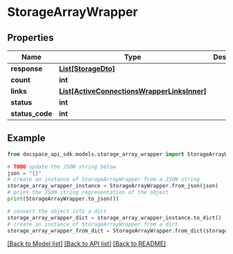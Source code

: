 # StorageArrayWrapper

## Properties

Name | Type | Description | Notes
------------ | ------------- | ------------- | -------------
**response** | [**List[StorageDto]**](StorageDto.md) |  | [optional] 
**count** | **int** |  | [optional] 
**links** | [**List[ActiveConnectionsWrapperLinksInner]**](ActiveConnectionsWrapperLinksInner.md) |  | [optional] 
**status** | **int** |  | [optional] 
**status_code** | **int** |  | [optional] 

## Example

```python
from docspace_api_sdk.models.storage_array_wrapper import StorageArrayWrapper

# TODO update the JSON string below
json = "{}"
# create an instance of StorageArrayWrapper from a JSON string
storage_array_wrapper_instance = StorageArrayWrapper.from_json(json)
# print the JSON string representation of the object
print(StorageArrayWrapper.to_json())

# convert the object into a dict
storage_array_wrapper_dict = storage_array_wrapper_instance.to_dict()
# create an instance of StorageArrayWrapper from a dict
storage_array_wrapper_from_dict = StorageArrayWrapper.from_dict(storage_array_wrapper_dict)
```
[[Back to Model list]](../README.md#documentation-for-models) [[Back to API list]](../README.md#documentation-for-api-endpoints) [[Back to README]](../README.md)


